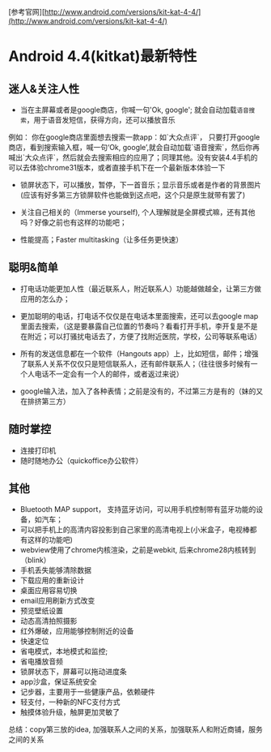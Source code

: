 [参考官网][http://www.android.com/versions/kit-kat-4-4/](http://www.android.com/versions/kit-kat-4-4/)

# Android 4.4(kitkat)最新特性
##  迷人&关注人性

* 当在主屏幕或者是google商店，你喊一句'Ok, google'; 就会自动加载`语音搜索`，用于语音发短信，获得方向，还可以播放音乐

<p>
	例如： 你在google商店里面想去搜索一款app：如`大众点评`， 只要打开google商店，看到搜索输入框，喊一句‘Ok, google’,就会自动加载`语音搜索`，然后你再喊出`大众点评`，然后就会去搜索相应的应用了；同理其他。没有安装4.4手机的可以去体验chrome31版本，或者直接手机下在一个最新版本体验一下
<p/> 


* 锁屏状态下，可以播放，暂停，下一首音乐；显示音乐或者是作者的背景图片(应该有好多第三方锁屏软件也能做到这点吧，这个只是原生就带有罢了)

* 关注自己相关的（Immerse yourself), 个人理解就是全屏模式嘛，还有其他吗？好像之前也有这样的功能吧；

* 性能提高；Faster multitasking（让多任务更快速）

## 聪明&简单

* 打电话功能更加人性（最近联系人，附近联系人）功能越做越全，让第三方做应用的怎么办；

* 更加聪明的电话，打电话不仅仅是在电话本里面搜索，还可以去google map里面去搜索，（这是要暴露自己位置的节奏吗？看看打开手机，李开复是不是在附近；可以打骚扰电话去了，方便了找附近医院，学校，公司等联系电话）

* 所有的发送信息都在一个软件（Hangouts app）上，比如短信，邮件；增强了联系人关系不仅仅只是短信联系人，还有邮件联系人；（往往很多时候有一个人电话不一定会有一个人的邮件，或者返过来说）

* google输入法，加入了各种表情；之前是没有的，不过第三方是有的（妹的又在排挤第三方）

## 随时掌控

* 连接打印机
* 随时随地办公（quickoffice办公软件）

## 其他

* Bluetooth MAP support， 支持蓝牙访问，可以用手机控制带有蓝牙功能的设备，如汽车；
* 可以把手机上的高清内容投影到自己家里的高清电视上(小米盒子，电视棒都有这样的功能吧)
* webview使用了chrome内核渲染，之前是webkit, 后来chrome28内核转到（blink）
* 手机丢失能够清除数据
* 下载应用的重新设计
* 桌面应用容易切换
* email应用刷新方式改变
* 预览壁纸设置
* 动态高清拍照摄影
* 红外爆破，应用能够控制附近的设备
* 快速定位
* 省电模式，本地模式和监控; 
* 省电播放音频
* 锁屏状态下，屏幕可以拖动进度条
* app沙盒，保证系统安全
* 记步器，主要用于一些健康产品，依赖硬件
* 轻支付，一种新的NFC支付方式
* 触摸体验升级，触屏更加灵敏了


总结：copy第三放的idea, 加强联系人之间的关系，加强联系人和附近商铺，服务之间的关系




	
